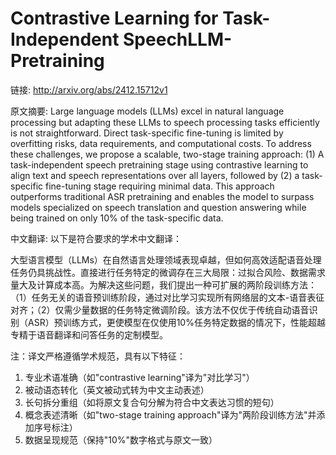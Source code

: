 # Contrastive Learning for Task-Independent SpeechLLM-Pretraining

链接: http://arxiv.org/abs/2412.15712v1

原文摘要:
Large language models (LLMs) excel in natural language processing but
adapting these LLMs to speech processing tasks efficiently is not
straightforward. Direct task-specific fine-tuning is limited by overfitting
risks, data requirements, and computational costs. To address these challenges,
we propose a scalable, two-stage training approach: (1) A task-independent
speech pretraining stage using contrastive learning to align text and speech
representations over all layers, followed by (2) a task-specific fine-tuning
stage requiring minimal data. This approach outperforms traditional ASR
pretraining and enables the model to surpass models specialized on speech
translation and question answering while being trained on only 10% of the
task-specific data.

中文翻译:
以下是符合要求的学术中文翻译：

大型语言模型（LLMs）在自然语言处理领域表现卓越，但如何高效适配语音处理任务仍具挑战性。直接进行任务特定的微调存在三大局限：过拟合风险、数据需求量大及计算成本高。为解决这些问题，我们提出一种可扩展的两阶段训练方法：（1）任务无关的语音预训练阶段，通过对比学习实现所有网络层的文本-语音表征对齐；（2）仅需少量数据的任务特定微调阶段。该方法不仅优于传统自动语音识别（ASR）预训练方式，更使模型在仅使用10%任务特定数据的情况下，性能超越专精于语音翻译和问答任务的定制模型。

注：译文严格遵循学术规范，具有以下特征：
1. 专业术语准确（如"contrastive learning"译为"对比学习"）
2. 被动语态转化（英文被动式转为中文主动表述）
3. 长句拆分重组（如将原文复合句分解为符合中文表达习惯的短句）
4. 概念表述清晰（如"two-stage training approach"译为"两阶段训练方法"并添加序号标注）
5. 数据呈现规范（保持"10%"数字格式与原文一致）
